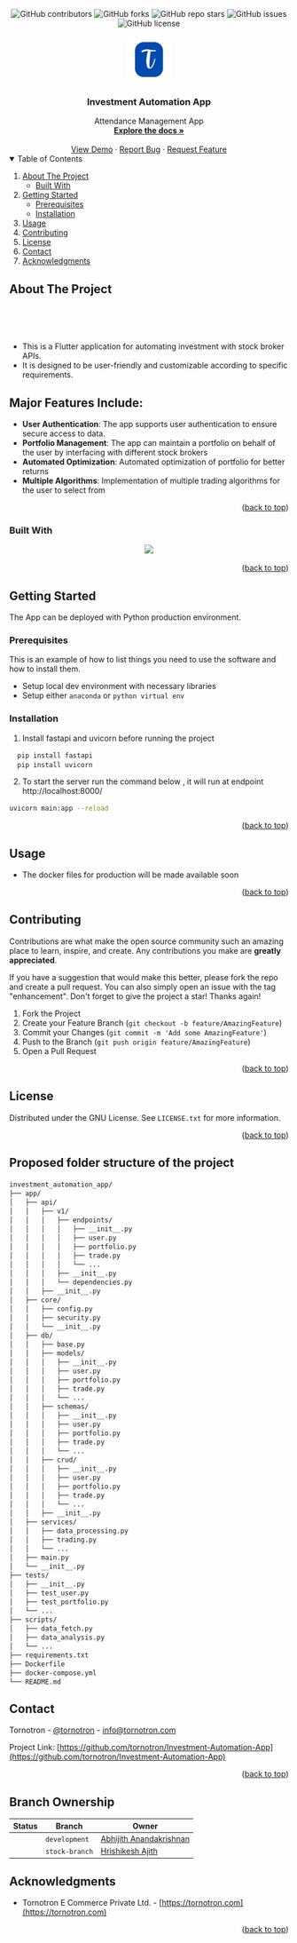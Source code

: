 <div align="center">
<img alt="GitHub contributors" src="https://img.shields.io/github/contributors/tornotron/Investment-Automation-App?style=for-the-badge">
<img alt="GitHub forks" src="https://img.shields.io/github/forks/tornotron/Investment-Automation-App?style=for-the-badge">
<img alt="GitHub repo stars" src="https://img.shields.io/github/stars/tornotron/Investment-Automation-App?style=for-the-badge">
<img alt="GitHub issues" src="https://img.shields.io/github/issues-raw/tornotron/Investment-Automation-App?style=for-the-badge">
<img alt="GitHub license" src="https://img.shields.io/github/license/tornotron/Investment-Automation-App?style=for-the-badge">
</div>

<!-- PROJECT LOGO -->
<br />
<div align="center">
  <a href="https://github.com/tornotron">
    <img src="favicon.png" alt="Logo" width="80" height="80">
  </a>
  <h3 align="center">Investment Automation App</h3>
  <div align="center">
    Attendance Management App  
    <br />
    <a href="https://github.com/tornotron/Investment-Automation-App/docs/README.md"><strong>Explore the docs »</strong></a>
    <br />
    <br />
    <a href="https://github.com/tornotron/Investment-Automation-App/demo/README.md">View Demo</a>
    ·
    <a href="https://github.com/tornotron/Investment-Automation-App/issues">Report Bug</a>
    ·
    <a href="https://github.com/tornotron/Investment-Automation-App/issues">Request Feature</a>
  </div>
</div>

<!-- TABLE OF CONTENTS -->
<details open>
  <summary>Table of Contents</summary>
  <ol>
    <li>
      <a href="#about-the-project">About The Project</a>
      <ul>
        <li><a href="#built-with">Built With</a></li>
      </ul>
    </li>
    <li>
      <a href="#getting-started">Getting Started</a>
      <ul>
        <li><a href="#prerequisites">Prerequisites</a></li>
        <li><a href="#installation">Installation</a></li>
      </ul>
    </li>
    <li><a href="#usage">Usage</a></li>
    <li><a href="#contributing">Contributing</a></li>
    <li><a href="#license">License</a></li>
    <li><a href="#contact">Contact</a></li>
    <li><a href="#acknowledgments">Acknowledgments</a></li>
  </ol>
</details>

<!-- ABOUT THE PROJECT -->

## About The Project

<div align="center">
  <!-- Product snapshots should be added here later.... -->
  <!-- <img alt="Product Image 1" width="30%" height="30%" src="Investment-Automation-App-Dashboard-1.png">
  <img alt="Product Image 1" width="30%" height="30%" src="Investment-Automation-App-Dashboard-2.png">
  <img alt="Product Image 1" width="30%" height="30%" src="Investment-Automation-App-Dashboard-3.png"> -->
  <!-- Add vertical space -->
  <br>  
  <br>  
  <br>

</div>

- This is a Flutter application for automating investment with stock broker APIs.
- It is designed to be user-friendly and customizable according to specific requirements.

## Major Features Include:

- **User Authentication**: The app supports user authentication to ensure secure access to data.
- **Portfolio Management**: The app can maintain a portfolio on behalf of the user by interfacing with different stock brokers
- **Automated Optimization**: Automated optimization of portfolio for better returns
- **Multiple Algorithms**: Implementation of multiple trading algorithms for the user to select from

<p align="right">(<a href="#readme-top">back to top</a>)</p>

### Built With

<!-- Using Devicon font -->
<!-- <img height="50px" width="50px" src="https://cdn.jsdelivr.net/gh/devicons/devicon/icons/flutter/flutter-original.svg" /> -->
<!-- * [![Flutter][Flutter-Icon]][https://flutter.dev] -->

<!-- Using skill-icons -->
<p align="center">
  <a href="https://skillicons.dev">
    <img src="https://skillicons.dev/icons?i=python,fastapi,sqlite,vscode,neovim,docker,kubernetes,dynamodb,githubactions" />
  </a>
</p>

<p align="right">(<a href="#readme-top">back to top</a>)</p>

<!-- Using Shields.io and Simple Icons -->
<!-- <img src="https://img.shields.io/badge/Flutter-20232A?style=for-the-badge&logo=flutter&logoColor=61DAFB" />   -->

<!-- GETTING STARTED -->

## Getting Started

The App can be deployed with Python production environment.

### Prerequisites

This is an example of how to list things you need to use the software and how to install them.

- Setup local dev environment with necessary libraries
- Setup either `anaconda` or `python virtual env`

### Installation

1. Install fastapi and uvicorn before running the project

```bash
  pip install fastapi
  pip install uvicorn
```

2. To start the server run the command below , it will run at endpoint http://localhost:8000/

```bash
uvicorn main:app --reload
```

<p align="right">(<a href="#readme-top">back to top</a>)</p>

<!-- USAGE EXAMPLES -->

## Usage

- The docker files for production will be made available soon

<p align="right">(<a href="#readme-top">back to top</a>)</p>

<!-- CONTRIBUTING -->

## Contributing

Contributions are what make the open source community such an amazing place to learn, inspire, and create. Any contributions you make are **greatly appreciated**.

If you have a suggestion that would make this better, please fork the repo and create a pull request. You can also simply open an issue with the tag "enhancement".
Don't forget to give the project a star! Thanks again!

1. Fork the Project
2. Create your Feature Branch (`git checkout -b feature/AmazingFeature`)
3. Commit your Changes (`git commit -m 'Add some AmazingFeature'`)
4. Push to the Branch (`git push origin feature/AmazingFeature`)
5. Open a Pull Request

<p align="right">(<a href="#readme-top">back to top</a>)</p>

<!-- LICENSE -->

## License

Distributed under the GNU License. See `LICENSE.txt` for more information.

<p align="right">(<a href="#readme-top">back to top</a>)</p>

## Proposed folder structure of the project

```
investment_automation_app/
├── app/
│   ├── api/
│   │   ├── v1/
│   │   │   ├── endpoints/
│   │   │   │   ├── __init__.py
│   │   │   │   ├── user.py
│   │   │   │   ├── portfolio.py
│   │   │   │   ├── trade.py
│   │   │   │   └── ...
│   │   │   ├── __init__.py
│   │   │   └── dependencies.py
│   │   ├── __init__.py
│   ├── core/
│   │   ├── config.py
│   │   ├── security.py
│   │   └── __init__.py
│   ├── db/
│   │   ├── base.py
│   │   ├── models/
│   │   │   ├── __init__.py
│   │   │   ├── user.py
│   │   │   ├── portfolio.py
│   │   │   ├── trade.py
│   │   │   └── ...
│   │   ├── schemas/
│   │   │   ├── __init__.py
│   │   │   ├── user.py
│   │   │   ├── portfolio.py
│   │   │   ├── trade.py
│   │   │   └── ...
│   │   ├── crud/
│   │   │   ├── __init__.py
│   │   │   ├── user.py
│   │   │   ├── portfolio.py
│   │   │   ├── trade.py
│   │   │   └── ...
│   │   ├── __init__.py
│   ├── services/
│   │   ├── data_processing.py
│   │   ├── trading.py
│   │   └── ...
│   ├── main.py
│   └── __init__.py
├── tests/
│   ├── __init__.py
│   ├── test_user.py
│   ├── test_portfolio.py
│   └── ...
├── scripts/
│   ├── data_fetch.py
│   ├── data_analysis.py
│   └── ...
├── requirements.txt
├── Dockerfile
├── docker-compose.yml
└── README.md
```

<!-- CONTACT -->

## Contact

Tornotron - [@tornotron](https://twitter.com/tornotron) - info@tornotron.com

Project Link: [https://github.com/tornotron/Investment-Automation-App](https://github.com/tornotron/Investment-Automation-App)

<p align="right">(<a href="#readme-top">back to top</a>)</p>

## Branch Ownership

| Status | Branch         | Owner                                                 |
| ------ | -------------- | ----------------------------------------------------- |
|        | `development`  | [Abhijith Anandakrishnan](abhijithananthan@gmail.com) |
|        | `stock-branch` | [Hrishikesh Ajith](hrishikeshajith0@gmail.com)        |

<!-- ACKNOWLEDGMENTS -->

## Acknowledgments

- Tornotron E Commerce Private Ltd. - [https://tornotron.com](https://tornotron.com)

<p align="right">(<a href="#readme-top">back to top</a>)</p>
